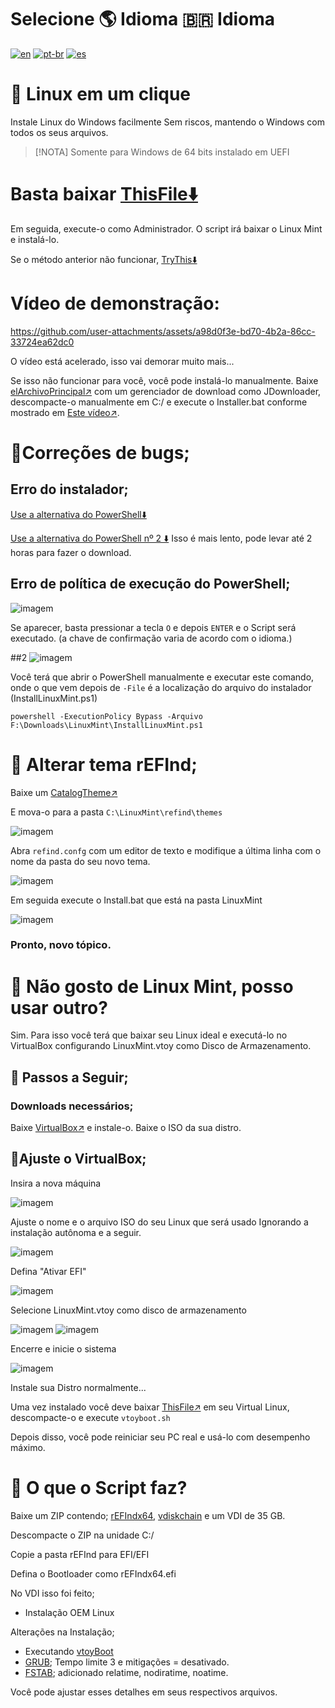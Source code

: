 # Selecione 🌎 Idioma 🇧🇷 Idioma
[![en](https://img.shields.io/badge/English-en-red.svg)](README.md)
[![pt-br](https://img.shields.io/badge/Português-pt--br-green.svg)](README.pt-br.md)
[![es](https://img.shields.io/badge/Espa%C3%B1ol-es-red.svg)](README.es-419.md)

# 🐧 Linux em um clique
Instale Linux do Windows facilmente
Sem riscos, mantendo o Windows com todos os seus arquivos.
>[!NOTA]
> Somente para Windows de 64 bits instalado em UEFI

# Basta baixar [ThisFile⬇️](https://razaoinfo.dl.sourceforge.net/project/linuxoneclick/InstallLinux.bat?viasf=1)
Em seguida, execute-o como Administrador.
O script irá baixar o Linux Mint e instalá-lo.

Se o método anterior não funcionar, [TryThis⬇️](https://razaoinfo.dl.sourceforge.net/project/linuxoneclick/LinuxInstall.ps1?viasf=1)

# Vídeo de demonstração:
https://github.com/user-attachments/assets/a98d0f3e-bd70-4b2a-86cc-33724ea62dc0

O vídeo está acelerado, isso vai demorar muito mais...

Se isso não funcionar para você, você pode instalá-lo manualmente.
Baixe [elArchivoPrincipal↗️](https://sourceforge.net/projects/linuxoneclick/files/LOClicK.zip/download) com um gerenciador de download como JDownloader, descompacte-o manualmente em C:/ e execute o Installer.bat conforme mostrado em [ Este vídeo↗️](https://www.youtube.com/watch?v=Y1K3TLja434).


# 💢Correções de bugs;

## Erro do instalador;
[Use a alternativa do PowerShell⬇️](https://razaoinfo.dl.sourceforge.net/project/linuxoneclick/LinuxInstall.ps1?viasf=1)

[Use a alternativa do PowerShell nº 2 ⬇️](https://sitsa.dl.sourceforge.net/project/linuxoneclick/LinuxInstallAlternativa.ps1?viasf=1) Isso é mais lento, pode levar até 2 horas para fazer o download.

## Erro de política de execução do PowerShell;
![imagem](https://github.com/user-attachments/assets/1920e51d-2600-4341-9934-805f7050e9e7)

Se aparecer, basta pressionar a tecla `O` e depois `ENTER` e o Script será executado. (a chave de confirmação varia de acordo com o idioma.)


##2
![imagem](https://github.com/user-attachments/assets/60d9ea10-d944-4bed-90f3-bdf435bec5fa)

Você terá que abrir o PowerShell manualmente e executar este comando, onde o que vem depois de `-File` é a localização do arquivo do instalador (InstallLinuxMint.ps1)
```
powershell -ExecutionPolicy Bypass -Arquivo F:\Downloads\LinuxMint\InstallLinuxMint.ps1
```

# 🌌 Alterar tema rEFInd;
 Baixe um [CatalogTheme↗️](https://refind-themes-collection.netlify.app/)

E mova-o para a pasta `C:\LinuxMint\refind\themes`

![imagem](https://github.com/user-attachments/assets/86d591ac-8071-406a-9069-8d2d8d8fc327)

Abra `refind.confg` com um editor de texto e modifique a última linha com o nome da pasta do seu novo tema.

![imagem](https://github.com/user-attachments/assets/efd309fc-7ac4-4990-a39c-4b44d460bb22)

Em seguida execute o Install.bat que está na pasta LinuxMint

![imagem](https://github.com/user-attachments/assets/0d5865f4-faf6-4a66-897d-eaf4c4c4b1e1)

### Pronto, novo tópico.

# 🥶 Não gosto de Linux Mint, posso usar outro?
Sim. Para isso você terá que baixar seu Linux ideal e executá-lo no VirtualBox configurando LinuxMint.vtoy como Disco de Armazenamento.

## 🛂 Passos a Seguir;
### Downloads necessários;
Baixe [VirtualBox↗️](https://www.virtualbox.org/wiki/Downloads) e instale-o. Baixe o ISO da sua distro.

## 💽Ajuste o VirtualBox;
Insira a nova máquina

![imagem](https://github.com/user-attachments/assets/8cfe0337-2f92-4e9a-9059-a70f0e3929ba)

Ajuste o nome e o arquivo ISO do seu Linux que será usado Ignorando a instalação autônoma e a seguir.

![imagem](https://github.com/user-attachments/assets/9444832a-22e0-4ca8-b8c7-59123e7edf86)

Defina "Ativar EFI"

![imagem](https://github.com/user-attachments/assets/e01e764c-4e5f-4add-ada7-e54861325a8e)

Selecione LinuxMint.vtoy como disco de armazenamento

![imagem](https://github.com/user-attachments/assets/8db49d24-f9df-4a5d-8d49-c3eef4a07502)
![imagem](https://github.com/user-attachments/assets/f89af4ec-c031-4132-9030-50a084c4b988)

Encerre e inicie o sistema

![imagem](https://github.com/user-attachments/assets/bf4f98b0-5aa1-4895-be64-6057e17febfe)

Instale sua Distro normalmente...


Uma vez instalado você deve baixar [ThisFile↗️](https://github.com/ventoy/vtoyboot/releases) em seu Virtual Linux, descompacte-o e execute `vtoyboot.sh`

Depois disso, você pode reiniciar seu PC real e usá-lo com desempenho máximo.

# 🤨 O que o Script faz?
Baixe um ZIP contendo;
[rEFIndx64](https://www.rodsbooks.com/refind/), [vdiskchain](https://github.com/ventoy/vdiskchain) e um VDI de 35 GB.

Descompacte o ZIP na unidade C:/

Copie a pasta rEFInd para EFI/EFI

Defina o Bootloader como rEFIndx64.efi

No VDI isso foi feito;
* Instalação OEM Linux

Alterações na Instalação;
* Executando [vtoyBoot](https://github.com/ventoy/vtoyboot)
* [GRUB](https://es.wikipedia.org/wiki/GNU_GRUB); Tempo limite 3 e mitigações = desativado.
* [FSTAB](https://es.wikipedia.org/wiki/Fstab); adicionado relatime, nodiratime, noatime.

Você pode ajustar esses detalhes em seus respectivos arquivos.